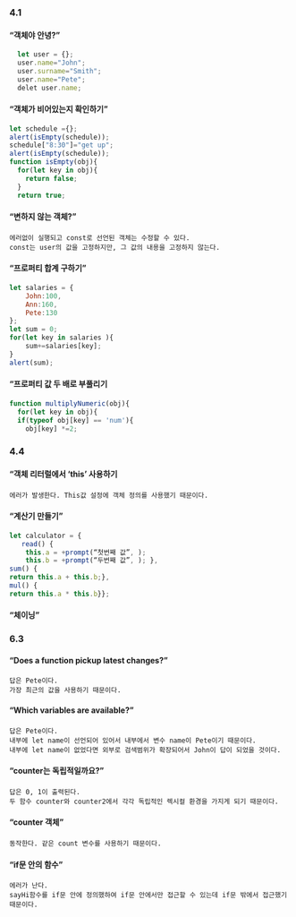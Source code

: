 ### 4.1
#### “객체야 안녕?”
```javascript
  let user = {};
  user.name="John";
  user.surname="Smith";
  user.name="Pete";
  delet user.name;
```
#### “객체가 비어있는지 확인하기”
```javascript
let schedule ={};
alert(isEmpty(schedule));
schedule["8:30"]="get up";
alert(isEmpty(schedule));
function isEmpty(obj){
  for(let key in obj){
    return false;
  }
  return true;
```

#### “변하지 않는 객체?”
```
에러없이 실행되고 const로 선언된 객체는 수정할 수 있다. 
const는 user의 값을 고정하지만, 그 값의 내용을 고정하지 않는다.
```

#### “프로퍼티 합계 구하기”
```javascript
let salaries = {
    John:100,
    Ann:160,
    Pete:130
};
let sum = 0;
for(let key in salaries ){
    sum+=salaries[key];
}
alert(sum);
```
#### “프로퍼티 값 두 배로 부풀리기
```javascript
function multiplyNumeric(obj){
  for(let key in obj){
  if(typeof obj[key] == 'num'){
    obj[key] *=2;
```
### 4.4
#### “객체 리터럴에서 ‘this’ 사용하기
```
에러가 발생한다. This값 설정에 객체 정의를 사용했기 때문이다.
```
#### “계산기 만들기”
```javascript
let calculator = {
   read() {
    this.a = +prompt(“첫번째 값”, );
    this.b = +prompt(“두번째 값”, ); },
sum() {
return this.a + this.b;},
mul() {
return this.a * this.b}};
```
#### “체이닝”

### 6.3
#### “Does a function pickup latest changes?”
```
답은 Pete이다. 
가장 최근의 값을 사용하기 때문이다.
```
#### “Which variables are available?”
```
답은 Pete이다.
내부에 let name이 선언되어 있어서 내부에서 변수 name이 Pete이기 때문이다.
내부에 let name이 없었다면 외부로 검색범위가 확장되어서 John이 답이 되었을 것이다.
```
#### “counter는 독립적일까요?”
```
답은 0, 1이 출력된다.
두 함수 counter와 counter2에서 각각 독립적인 렉시컬 환경을 가지게 되기 때문이다.
```
#### “counter 객체”
```
동작한다. 같은 count 변수를 사용하기 때문이다.
```
#### “if문 안의 함수”
```
에러가 난다. 
sayHi함수를 if문 안에 정의했하여 if문 안에서만 접근할 수 있는데 if문 밖에서 접근했기때문이다.
```

